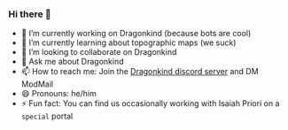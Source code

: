 ### Hi there 👋

- 🔭 I’m currently working on Dragonkind (because bots are cool)
- 🌱 I’m currently learning about topographic maps (we suck)
- 👯 I’m looking to collaborate on Dragonkind
- 💬 Ask me about Dragonkind
- 📫 How to reach me: Join the [Dragonkind discord server](https://discord.gg/3u4BBpaEUn) and DM ModMail
- 😄 Pronouns: he/him
- ⚡ Fun fact: You can find us occasionally working with Isaiah Priori on a `special` portal
